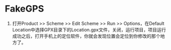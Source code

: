 # FakeGPS
1. 打开Product >> Scheme >> Edit Scheme >> Run >> Options，在Default Location中选择GPX目录下的Location.gpx文件，关闭，运行项目，项目运行成功之后，打开手机上的定位软件，你就会发现位置会定位到你修改的那个地方了。

